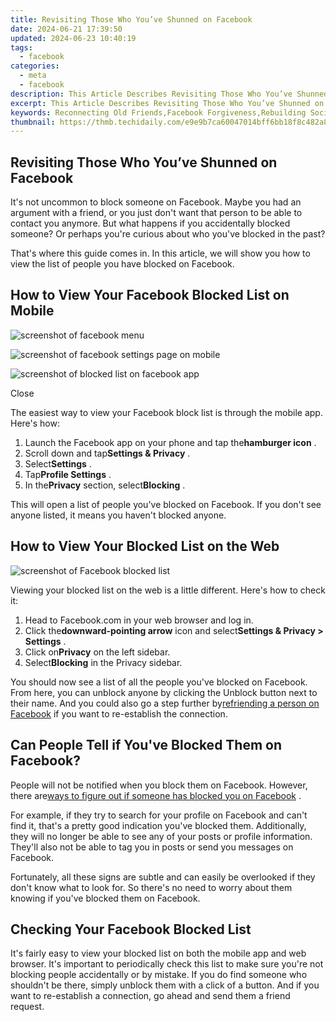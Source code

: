 ```yaml
---
title: Revisiting Those Who You’ve Shunned on Facebook
date: 2024-06-21 17:39:50
updated: 2024-06-23 10:40:19
tags:
  - facebook
categories:
  - meta
  - facebook
description: This Article Describes Revisiting Those Who You’ve Shunned on Facebook
excerpt: This Article Describes Revisiting Those Who You’ve Shunned on Facebook
keywords: Reconnecting Old Friends,Facebook Forgiveness,Rebuilding Social Ties,Apologizing to FB Peers,Restoring Shunned Relationships,Friendship Recovery Posts,Healing From Online Banishment
thumbnail: https://thmb.techidaily.com/e9e9b7ca60047014bff6bb18f8c482a86a228fe45f3ba370acbb24c0cc43ac69.jpg
---
```


## Revisiting Those Who You’ve Shunned on Facebook

 It's not uncommon to block someone on Facebook. Maybe you had an argument with a friend, or you just don't want that person to be able to contact you anymore. But what happens if you accidentally blocked someone? Or perhaps you're curious about who you've blocked in the past?

 That's where this guide comes in. In this article, we will show you how to view the list of people you have blocked on Facebook.

## How to View Your Facebook Blocked List on Mobile

![screenshot of facebook menu](https://static1.makeuseofimages.com/wordpress/wp-content/uploads/2022/03/screenshot-of-facebook-menu.jpg)

![screenshot of facebook settings page on mobile](https://static1.makeuseofimages.com/wordpress/wp-content/uploads/2022/03/screenshot-of-facebook-settings-page-on-mobile.jpg)

![screenshot of blocked list on facebook app](https://static1.makeuseofimages.com/wordpress/wp-content/uploads/2022/03/screenshot-of-blocked-list-on-facebook-app.jpg)

Close

 The easiest way to view your Facebook block list is through the mobile app. Here's how:

1. Launch the Facebook app on your phone and tap the**hamburger icon** .
2. Scroll down and tap**Settings & Privacy** .
3. Select**Settings** .
4. Tap**Profile Settings** .
5. In the**Privacy** section, select**Blocking** .

 This will open a list of people you've blocked on Facebook. If you don't see anyone listed, it means you haven't blocked anyone.

## How to View Your Blocked List on the Web

![screenshot of Facebook blocked list](https://static0.makeuseofimages.com/wordpress/wp-content/uploads/2022/03/screenshot-of-Facebook-blocked-list.JPG)

 Viewing your blocked list on the web is a little different. Here's how to check it:

1. Head to Facebook.com in your web browser and log in.
2. Click the**downward-pointing arrow** icon and select**Settings & Privacy > Settings** .
3. Click on**Privacy** on the left sidebar.
4. Select**Blocking** in the Privacy sidebar.

 You should now see a list of all the people you've blocked on Facebook. From here, you can unblock anyone by clicking the Unblock button next to their name. And you could also go a step further by[refriending a person on Facebook](https://www.makeuseof.com/tag/refriend-someone-you-blocked-facebook/) if you want to re-establish the connection.

## Can People Tell if You've Blocked Them on Facebook?

 People will not be notified when you block them on Facebook. However, there are[ways to figure out if someone has blocked you on Facebook](https://www.makeuseof.com/tag/who-blocked-me-on-facebook/) .

 For example, if they try to search for your profile on Facebook and can't find it, that's a pretty good indication you've blocked them. Additionally, they will no longer be able to see any of your posts or profile information. They'll also not be able to tag you in posts or send you messages on Facebook.

 Fortunately, all these signs are subtle and can easily be overlooked if they don't know what to look for. So there's no need to worry about them knowing if you've blocked them on Facebook.

## Checking Your Facebook Blocked List

 It's fairly easy to view your blocked list on both the mobile app and web browser. It's important to periodically check this list to make sure you're not blocking people accidentally or by mistake. If you do find someone who shouldn't be there, simply unblock them with a click of a button. And if you want to re-establish a connection, go ahead and send them a friend request.


<ins class="adsbygoogle"
     style="display:block"
     data-ad-format="autorelaxed"
     data-ad-client="ca-pub-7571918770474297"
     data-ad-slot="1223367746"></ins>



<ins class="adsbygoogle"
     style="display:block"
     data-ad-client="ca-pub-7571918770474297"
     data-ad-slot="8358498916"
     data-ad-format="auto"
     data-full-width-responsive="true"></ins>
